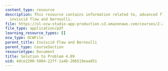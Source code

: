 ```yaml
---
content_type: resource
description: This resource contains information related to, advanced fluid mechanics,
  inviscid flow and bernoulli.
file: https://ol-ocw-studio-app-production.s3.amazonaws.com/courses/2-25-advanced-fluid-mechanics-fall-2013/4dce2200500422ff1a4b20b519eaad51_MIT2_25F13_Shapi4.09_Solu.pdf
file_type: application/pdf
learning_resource_types: []
ocw_type: OCWFile
parent_title: Inviscid Flow and Bernoulli
parent_type: CourseSection
resourcetype: Document
title: Solution to Problem 4.09
uid: 4dce2200-5004-22ff-1a4b-20b519eaad51
---
```

